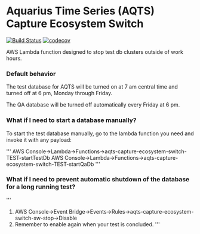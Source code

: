 # Aquarius Time Series (AQTS) Capture Ecosystem Switch
[![Build Status](https://travis-ci.org/usgs/aqts-capture-ecosystem-switch.svg?branch=master)](https://travis-ci.org/usgs/aqts-capture-ecosystem-switch)
[![codecov](https://codecov.io/gh/usgs/aqts-capture-ecosystem-switch/branch/master/graph/badge.svg)](https://codecov.io/gh/usgs/aqts-capture-ecosystem-switch)

AWS Lambda function designed to stop test db clusters outside of work hours.

### Default behavior
The test database for AQTS will be turned on at 7 am central time and turned off at 6 pm, Monday through Friday.

The QA database will be turned off automatically every Friday at 6 pm.

### What if I need to start a database manually?
To start the test database manually, go to the lambda function you need and invoke it with any payload:

'''
AWS Console->Lambda->Functions->aqts-capture-ecosystem-switch-TEST-startTestDb
AWS Console->Lambda->Functions->aqts-capture-ecosystem-switch-TEST-startQaDb
'''

### What if I need to prevent automatic shutdown of the database for a long running test?

'''
1. AWS Console->Event Bridge->Events->Rules->aqts-capture-ecosystem-switch-sw-stop<test or qa>->Disable
2. Remember to enable again when your test is concluded.
'''
